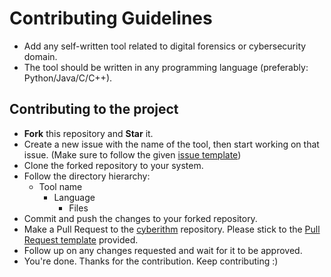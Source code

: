 # Contributing Guidelines

* Add any self-written tool related to digital forensics or cybersecurity domain.
* The tool should be written in any programming language (preferably: Python/Java/C/C++).

## Contributing to the project

* **Fork** this repository and **Star** it.
* Create a new issue with the name of the tool, then start working on that issue. (Make sure to follow the given [issue template](ISSUE_TEMPLATE.md))
* Clone the forked repository to your system.
* Follow the directory hierarchy:
  * Tool name
    * Language
      * Files
* Commit and push the changes to your forked repository.
* Make a Pull Request to the [cyberithm](https://github.com/jarvis-1805/cyberithm) repository. Please stick to the [Pull Request template](PULL_REQUEST_TEMPLATE.md) provided.
* Follow up on any changes requested and wait for it to be approved.
* You're done. Thanks for the contribution. Keep contributing :)
